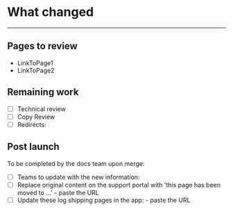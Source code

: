 # What changed

<!-- Let us know what you changed.
Don't worry about the bottom part of this template—the docs team will take care of it. -->

----

<!-- ⬆︎⬆︎⬆︎⬆︎⬆︎⬆︎ Just let us know what you changed at the top of the template. ⬆︎⬆︎⬆︎⬆︎⬆︎⬆︎
The docs team can take care of everything below this line. -->

## Pages to review

<!-- Don't remove this section. If you don't fill it out, the docs team can still use it -->
<!-- After the build, paste URLs with the pages affected by this revision -->
- LinkToPage1
- LinkToPage2

## Remaining work

<!-- List any outstanding work here -->
- [ ] Technical review
- [ ] Copy Review
- [ ] Redirects: <!-- Give a list of redirects. Provide old URL and new URL. -->

## Post launch

To be completed by the docs team upon merge:

- [ ] Teams to update with the new information:
- [ ] Replace original content on the support portal with 'this page has been moved to ...' - paste the URL
- [ ] Update these log shipping pages in the app: - paste the URL

<!-- Credit goes to Pantheon Systems docs team for most of this template. Thanks, guys! -->

